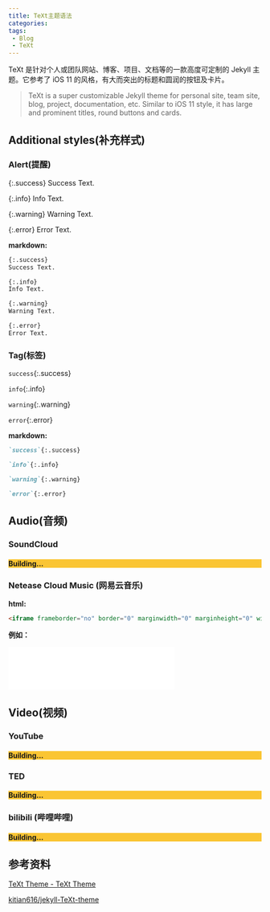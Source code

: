 ```yaml
---
title: TeXt主题语法
categories:
tags:
 - Blog
 - TeXt
---
```


TeXt 是针对个人或团队网站、博客、项目、文档等的一款高度可定制的 Jekyll 主题。它参考了 iOS 11 的风格，有大而突出的标题和圆润的按钮及卡片。

<!--more-->

> TeXt is a super customizable Jekyll theme for personal site, team site, blog, project, documentation, etc. Similar to iOS 11 style, it has large and prominent titles, round buttons and cards.

## Additional styles(补充样式)

### Alert(提醒)

{:.success}
Success Text.

{:.info}
Info Text.

{:.warning}
Warning Text.

{:.error}
Error Text.

**markdown:**

```markdown
{:.success}
Success Text.

{:.info}
Info Text.

{:.warning}
Warning Text.

{:.error}
Error Text.
```

### Tag(标签)

`success`{:.success}

`info`{:.info}

`warning`{:.warning}

`error`{:.error}

**markdown:**

```markdown
`success`{:.success}

`info`{:.info}

`warning`{:.warning}

`error`{:.error}
```

## Audio(音频)

### SoundCloud

<div class="hero hero--center" style="background-color: #FAC533;">   <div class="hero__content">     <h4>Building...</h4>   </div> </div>

### Netease Cloud Music (网易云音乐)

**html:**

```html
<iframe frameborder="no" border="0" marginwidth="0" marginheight="0" width=330 height=86 src="//music.163.com/outchain/player?type=2&id=5264842&auto=0&height=66"></iframe>
```

**例如：**

<iframe frameborder="no" border="0" marginwidth="0" marginheight="0" width=330 height=86 src="//music.163.com/outchain/player?type=2&id=5264842&auto=0&height=66"></iframe>

## Video(视频)

### YouTube

<div class="hero hero--center" style="background-color: #FAC533;">   <div class="hero__content">     <h4>Building...</h4>   </div> </div>

### TED

<div class="hero hero--center" style="background-color: #FAC533;">   <div class="hero__content">     <h4>Building...</h4>   </div> </div>

### bilibili (哔哩哔哩)

<div class="hero hero--center" style="background-color: #FAC533;">   <div class="hero__content">     <h4>Building...</h4>   </div> </div>



## 参考资料

[TeXt Theme - TeXt Theme](https://tianqi.name/jekyll-TeXt-theme/)

[kitian616/jekyll-TeXt-theme](https://github.com/kitian616/jekyll-TeXt-theme)